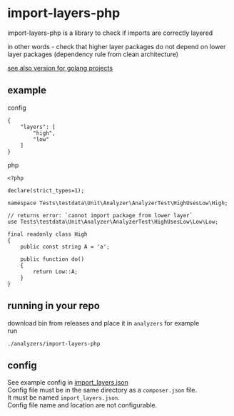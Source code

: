 # import-layers-php

import-layers-php is  a library to check if imports are correctly layered


in other words - check that higher layer packages do not depend on lower layer packages (dependency rule from clean architecture)

[see also version for golang projects](https://github.com/gennadyterekhov/import-layers-go)

## example

config

    {
        "layers": [
            "high",
            "low"
        ]
    }


php

    <?php
    
    declare(strict_types=1);
    
    namespace Tests\testdata\Unit\Analyzer\AnalyzerTest\HighUsesLow\High;
    
    // returns error: `cannot import package from lower layer`
    use Tests\testdata\Unit\Analyzer\AnalyzerTest\HighUsesLow\Low\Low; 
    
    final readonly class High
    {
        public const string A = 'a';
    
        public function do()
        {
            return Low::A; 
        }
    }


## running in your repo

download bin from releases and place it in `analyzers` for example  
run

    ./analyzers/import-layers-php

## config

See example config in [import_layers.json](https://github.com/gennadyterekhov/import-layers-php/blob/main/import_layers.json)  
Config file must be in the same directory as a `composer.json` file.  
It must be named `import_layers.json`.  
Config file name and location are not configurable.
